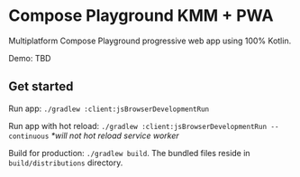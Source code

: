# Compose Playground KMM + PWA

Multiplatform Compose Playground progressive web app using 100% Kotlin.

Demo: TBD

## Get started

Run app: `./gradlew :client:jsBrowserDevelopmentRun`

Run app with hot reload: `./gradlew :client:jsBrowserDevelopmentRun --continuous` _*will not hot reload service worker_

Build for production: `./gradlew build`. The bundled files reside in `build/distributions` directory.
